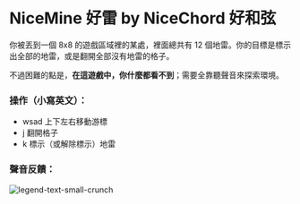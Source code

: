 # NiceMine 好雷 by NiceChord 好和弦

你被丟到一個 8x8 的遊戲區域裡的某處，裡面總共有 12 個地雷。你的目標是標示出全部的地雷，或是翻開全部沒有地雷的格子。

不過困難的點是，**在這遊戲中，你什麼都看不到**；需要全靠聽聲音來探索環境。

### 操作（小寫英文）：

- wsad 上下左右移動游標
- j 翻開格子
- k 標示（或解除標示）地雷

### 聲音反饋：

![legend-text-small-crunch](https://github.com/wiwikuan/NiceMine/assets/4676714/a458487b-e877-4f5f-a2b0-9217e5ead533)
